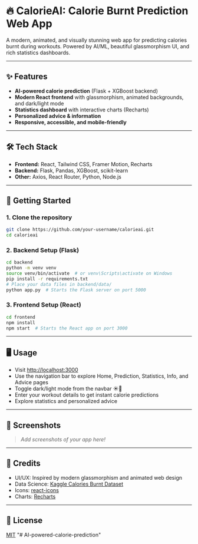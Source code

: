 # 🔥 CalorieAI: Calorie Burnt Prediction Web App

A modern, animated, and visually stunning web app for predicting calories burnt during workouts. Powered by AI/ML, beautiful glassmorphism UI, and rich statistics dashboards.

---

## ✨ Features

- **AI-powered calorie prediction** (Flask + XGBoost backend)
- **Modern React frontend** with glassmorphism, animated backgrounds, and dark/light mode
- **Statistics dashboard** with interactive charts (Recharts)
- **Personalized advice & information**
- **Responsive, accessible, and mobile-friendly**

---

## 🛠️ Tech Stack

- **Frontend:** React, Tailwind CSS, Framer Motion, Recharts
- **Backend:** Flask, Pandas, XGBoost, scikit-learn
- **Other:** Axios, React Router, Python, Node.js

---

## 🚀 Getting Started

### 1. Clone the repository

```bash
git clone https://github.com/your-username/calorieai.git
cd calorieai
```

### 2. Backend Setup (Flask)

```bash
cd backend
python -m venv venv
source venv/bin/activate  # or venv\Scripts\activate on Windows
pip install -r requirements.txt
# Place your data files in backend/data/
python app.py  # Starts the Flask server on port 5000
```

### 3. Frontend Setup (React)

```bash
cd frontend
npm install
npm start  # Starts the React app on port 3000
```

---

## 🖥️ Usage

- Visit [http://localhost:3000](http://localhost:3000)
- Use the navigation bar to explore Home, Prediction, Statistics, Info, and Advice pages
- Toggle dark/light mode from the navbar ☀️🌙
- Enter your workout details to get instant calorie predictions
- Explore statistics and personalized advice

---

## 📸 Screenshots

> _Add screenshots of your app here!_

---

## 🙏 Credits

- UI/UX: Inspired by modern glassmorphism and animated web design
- Data Science: [Kaggle Calories Burnt Dataset](https://www.kaggle.com/datasets/fmendes/fmendes-datasets-for-coding-test)
- Icons: [react-icons](https://react-icons.github.io/react-icons/)
- Charts: [Recharts](https://recharts.org/)

---

## 📄 License

[MIT](LICENSE)
"# AI-powered-calorie-prediction" 
